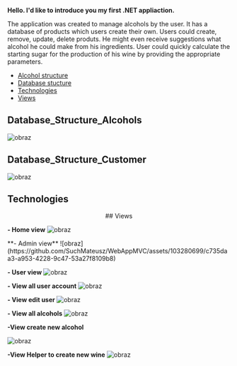 **Hello. I'd like to introduce you my first .NET appliaction.**

The application was created to manage alcohols by the user. It has a database of products which users create their own. 
Users could create, remove, update, delete produts.
He might even receive suggestions what alcohol he could make from his ingredients.
User could quickly calculate the starting sugar for the production of his wine by providing the appropriate parameters.

- [Alcohol structure](#Database_Structure_Alcohols)
- [Database stucture](#Database_Structure_Customer)
- [Technologies](#Technologies)
- [Views](#views)

## Database_Structure_Alcohols
![obraz](https://github.com/SuchMateusz/WebAppMVC/assets/103280699/3884c7a4-8d87-4308-a13b-1b0481cbf420)

## Database_Structure_Customer
![obraz](https://github.com/SuchMateusz/WebAppMVC/assets/103280699/cb15ed3a-52bc-4e91-a4c6-cbf859873d27)

## Technologies

<p align="center">
## Views


**- Home view**
  ![obraz](https://github.com/SuchMateusz/WebAppMVC/assets/103280699/71fb5f7b-3a2c-417f-b3f6-e340af7a1175)
</p>
**- Admin view**
![obraz](https://github.com/SuchMateusz/WebAppMVC/assets/103280699/c735daa3-a953-4228-9c47-53a27f8109b8)

**- User view**
  ![obraz](https://github.com/SuchMateusz/WebAppMVC/assets/103280699/0a8e8554-cfad-4b7d-894f-7f16c87973db)

**- View all user account**
![obraz](https://github.com/SuchMateusz/WebAppMVC/assets/103280699/64c04e67-167d-44c9-84a0-5f84e6c1dd12)

**- View edit user**
  ![obraz](https://github.com/SuchMateusz/WebAppMVC/assets/103280699/000d50d7-a94f-4bf0-a3a3-77093bf9ed5b)

**- View all alcohols**
![obraz](https://github.com/SuchMateusz/WebAppMVC/assets/103280699/ca55acb3-de83-4ba2-9c72-936058ddc052)

**-View create new alcohol**

![obraz](https://github.com/SuchMateusz/WebAppMVC/assets/103280699/1a81fe91-a8a5-4f74-8ee1-3a727c8ba16a)

**-View Helper to  create new wine**
![obraz](https://github.com/SuchMateusz/WebAppMVC/assets/103280699/a8735c8f-6241-4f9c-8c13-a25b5d5bc62c)

